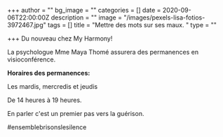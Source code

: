 +++
author = ""
bg_image = ""
categories = []
date = 2020-09-06T22:00:00Z
description = ""
image = "/images/pexels-lisa-fotios-3972467.jpg"
tags = []
title = "Mettre des mots sur ses maux. "
type = ""

+++
Du nouveau chez My Harmony!

La psychologue Mme Maya Thomé assurera des permanences en visioconférence.

**Horaires des permanences:**

Les mardis, mercredis et jeudis

De 14 heures à 19 heures. 

En parler c'est un premier pas vers la guérison. 

\#ensemblebrisonslesilence